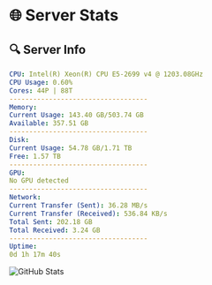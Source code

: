 # 🌐 Server Stats
## 🔍 Server Info
```yaml
CPU: Intel(R) Xeon(R) CPU E5-2699 v4 @ 1203.08GHz
CPU Usage: 0.60%
Cores: 44P | 88T
-----------------------------------
Memory:
Current Usage: 143.40 GB/503.74 GB
Available: 357.51 GB
-----------------------------------
Disk:
Current Usage: 54.78 GB/1.71 TB
Free: 1.57 TB
-----------------------------------
GPU:
No GPU detected
-----------------------------------
Network:
Current Transfer (Sent): 36.28 MB/s
Current Transfer (Received): 536.84 KB/s
Total Sent: 202.18 GB
Total Received: 3.24 GB
-----------------------------------
Uptime:
0d 1h 17m 40s
```
![GitHub Stats](https://img.shields.io/badge/Updated-2025-03-07_22:40:29-blue)